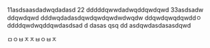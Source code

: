 11asdsaasdadwqdadasd
22
dddddqwwdadwqddqwdqwd
33asdsadw
ddqwdqwd
dddwqdadasdqwdqwdqwdwdwqdw
ddqwdqwqdqwddㅇ
ddddqwdwqddqwdasdsad
d
dasas   qsq
dd
asdqwdasdasasdqwd


ㅁㅇㅂㅈㅈㅂㅇㅂㅈ
